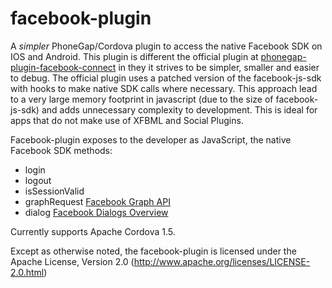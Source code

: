 facebook-plugin
===============

A *simpler* PhoneGap/Cordova plugin to access the native Facebook SDK on IOS and Android.
This plugin is different the official plugin at [phonegap-plugin-facebook-connect](https://github.com/davejohnson/phonegap-plugin-facebook-connect) in they it strives to be simpler, smaller and easier to debug.  The official plugin uses a patched version of the facebook-js-sdk with hooks to make native SDK calls where necessary.  This approach lead to a very large memory footprint in javascript (due to the size of facebook-js-sdk) and adds unnecessary complexity to development.  This is ideal for apps that do not make use of XFBML and Social Plugins.

Facebook-plugin exposes to the developer as JavaScript, the native Facebook SDK methods:
* login
* logout
* isSessionValid
* graphRequest  [Facebook Graph API](http://developers.facebook.com/docs/reference/api/)
* dialog [Facebook Dialogs Overview](http://developers.facebook.com/docs/reference/dialogs/)

Currently supports Apache Cordova 1.5.

Except as otherwise noted, the facebook-plugin is licensed under the Apache License, Version 2.0 (http://www.apache.org/licenses/LICENSE-2.0.html)

